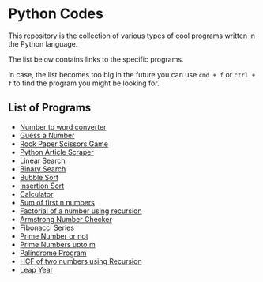 # Python Codes

This repository is the collection of various types of cool programs written in the Python language. 

The list below contains links to the specific programs.

In case, the list becomes too big in the future you can use `cmd + f` or `ctrl + f` to find the program you might be looking for.

## List of Programs

- [Number to word converter](./programs/numbertoword.py)
- [Guess a Number](./programs/guessnumber.py)
- [Rock Paper Scissors Game](./programs/rockpaperscissors.py)
- [Python Article Scraper](./programs/articlescraper.py)
- [Linear Search](./programs/linearsearch.py)
- [Binary Search](./programs/binarysearch.py)
- [Bubble Sort](./programs/bubblesort.py)
- [Insertion Sort](./programs/insertionsort.py)
- [Calculator](./programs/calculator.py)
- [Sum of first n numbers](./programs/sumofnnaturalnumbers.py)
- [Factorial of a number using recursion](./programs/factorial.py)
- [Armstrong Number Checker](./programs/armstrongnumber.py)
- [Fibonacci Series](./programs/Fibonacci.py)
- [Prime Number or not](./programs/primenumber.py)
- [Prime Numbers upto m](./programs/primenumberseries.py)
- [Palindrome Program](./programs/palindrome.py)
- [HCF of two numbers using Recursion](./programs/hcf.py)
- [Leap Year](./programs/leapyear.py)

